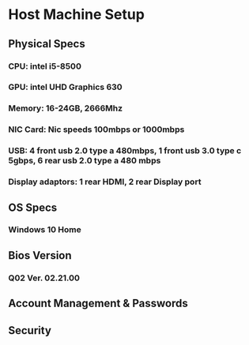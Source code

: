 # Host Machine Setup

##  Physical Specs 
### CPU: intel i5-8500
### GPU: intel UHD Graphics 630
### Memory: 16-24GB, 2666Mhz
### NIC Card: Nic speeds 100mbps or 1000mbps
### USB: 4 front usb 2.0 type a 480mbps, 1 front usb 3.0 type c 5gbps, 6 rear usb 2.0 type a 480 mbps
### Display adaptors: 1 rear HDMI, 2 rear Display port

##  OS Specs 
### Windows 10 Home
[//]: # (Which version of windows.)

## Bios Version
### Q02 Ver. 02.21.00

##  Account Management & Passwords

##  Security